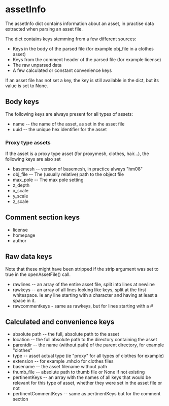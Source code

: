 # assetInfo

The assetInfo dict contains information about an asset, in practise data extracted when parsing an asset file.

The dict contains keys stemming from a few different sources:

* Keys in the body of the parsed file (for example obj_file in a clothes asset)
* Keys from the comment header of the parsed file (for example license)
* The raw unparsed data
* A few calculated or constant convenience keys

If an asset file has not set a key, the key is still available in the dict, but its value is set to None.

## Body keys

The following keys are always present for all types of assets:

* name -- the name of the asset, as set in the asset file
* uuid -- the unique hex identifier for the asset

### Proxy type assets

If the asset is a proxy type asset (for proxymesh, clothes, hair...), the following keys are also set

* basemesh -- version of basemesh, in practice always "hm08"
* obj_file -- The (usually relative) path to the object file
* max_pole -- The max pole setting
* z_depth
* x_scale
* y_scale
* z_scale

## Comment section keys

* license
* homepage
* author

## Raw data keys

Note that these might have been stripped if the strip argument was set to true in the openAssetFile() call.

* rawlines -- an array of the entire asset file, split into lines at newline
* rawkeys -- an array of all lines looking like keys, split at the first whitespace. Ie any line starting with a character and having at least a space in it.
* rawcommentkeys - same as rawkeys, but for lines starting with a #

## Calculated and convenience keys

* absolute path -- the full, absolute path to the asset
* location -- the full absolute path to the directory containing the asset
* parentdir -- the name (without path) of the parent directory, for example "clothes"
* type -- asset actual type (ie "proxy" for all types of clothes for example)
* extension -- for example .mhclo for clothes files
* basename -- the asset filename without path
* thumb_file -- absolute path to thumb file or None if not existing
* pertinentKeys -- an array with the names of all keys that would be relevant for this type of asset, whether they were set in the asset file or not
* pertinentCommentKeys -- same as pertinentKeys but for the comment section


